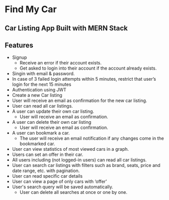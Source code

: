# Find My Car

## Car Listing App Built with MERN Stack

## Features

-   Signup
    -   Receive an error if their account exists.
    -   Get asked to login into their account if the account already exists.
-   Singin with email & password.
-   In case of 3 failed login attempts within 5 minutes, restrict that user’s login for the next 15 minutes
-   Authentication using JWT
-   Create a new Car listing
-   User will receive an email as confirmation for the new car listing.
-   User can read all car listings.
-   A user can update their own car listing.
    -   User will receive an email as confirmation.
-   A user can delete their own car listing
    -   User will receive an email as confirmation.
-   A user can bookmark a car.
    -   The user will receive an email notification if any changes come in the bookmarked car.
-   User can view statistics of most viewed cars in a graph.
-   Users can set an offer in their car.
-   All users including (not logged-in users) can read all car listings.
-   User can search car listings with filters such as brand, seats, price and date range, etc. with pagination.
-   User can read specific car details
-   User can view a page of only cars with ‘offer'
-   User's search query will be saved automatically.
    -   User can delete all searches at once or one by one.
